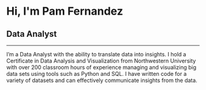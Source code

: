 # Hi, I'm Pam Fernandez
## Data Analyst
-----
I’m a Data Analyst with the ability to translate data into insights. I hold a Certificate in Data Analysis and Visualization from Northwestern University with over 200 classroom hours of experience managing and visualizing big data sets using tools such as Python and SQL. I have written code for a variety of datasets and can effectively communicate insights from the data.
